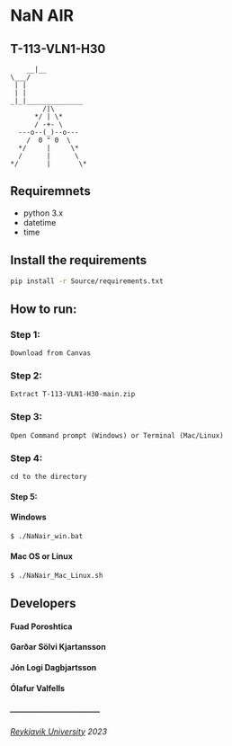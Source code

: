 # NaN AIR
## T-113-VLN1-H30

```ascii
    __|__
\___/
 | |
 | |
_|_|______________
        /|\ 
      */ | \*            
      / -+- \
  ---o--(_)--o---
    /  0 " 0  \
  */     |     \*
  /      |      \
*/       |       \*

```

## Requiremnets

- python 3.x
- datetime
- time

## Install the requirements

```bash
pip install -r Source/requirements.txt
```

## How to run:

### Step 1:
```
Download from Canvas
```
### Step 2:

```
Extract T-113-VLN1-H30-main.zip
```
### Step 3:
```
Open Command prompt (Windows) or Terminal (Mac/Linux) 
```
### Step 4:
```
cd to the directory
```
#### Step 5:

#### Windows
```Bash
$ ./NaNair_win.bat
```

#### Mac OS or Linux
```bash
$ ./NaNair_Mac_Linux.sh
```

## Developers

#### Fuad Poroshtica
#### Garðar Sölvi Kjartansson
#### Jón Logi Dagbjartsson
#### Ólafur Valfells

##### ________________________
######  [_Reykjavik University_](https://www.ru.is) _2023_
